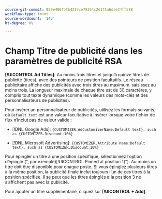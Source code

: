 ```yaml
---
source-git-commit: 029e406fbfb4217ce78364c2d1f1a6dae24ff588
workflow-type: tm+mt
source-wordcount: '145'
ht-degree: 0%

---
```

# Champ Titre de publicité dans les paramètres de publicité RSA

**[!UICONTROL Ad Titles]:** Au moins trois titres et jusqu’à quinze titres de publicité (titres), avec des pointeurs de position facultatifs. Le réseau publicitaire affiche des publicités avec trois titres au maximum. saisissez au moins trois. La longueur maximale de chaque titre est de 30 caractères, y compris tout texte dynamique (comme les valeurs des mots-clés et des personnalisateurs de publicités).

Pour insérer un personnalisateur de publicités, utilisez les formats suivants, où `Default text` est une valeur facultative à insérer lorsque votre fichier de flux n’inclut pas de valeur valide :

* [!DNL Google Ads]: `{CUSTOMIZER.AdCustomizerName:Default text}, such as {CUSTOMIZER.Discount:10%}`

* [!DNL Microsoft Advertising]: `{CUSTOMIZER.Attribute name:Default text}, such as {CUSTOMIZER.Discount:10%}`

Pour épingler un titre à une position spécifique, sélectionnez l’option d’épingle (&quot;, par exemple)[!UICONTROL Pinned at position 1]&quot;). Au moins un titre doit être disponible pour chaque poste. Si vous épinglez plusieurs titres à la même position, la publicité finale inclut toujours l’un de ces titres à la position spécifiée. Il se peut que les titres épinglés à la position 3 ne s’affichent pas avec la publicité.

Pour ajouter un titre supplémentaire, cliquez sur **[!UICONTROL + Add]**.
